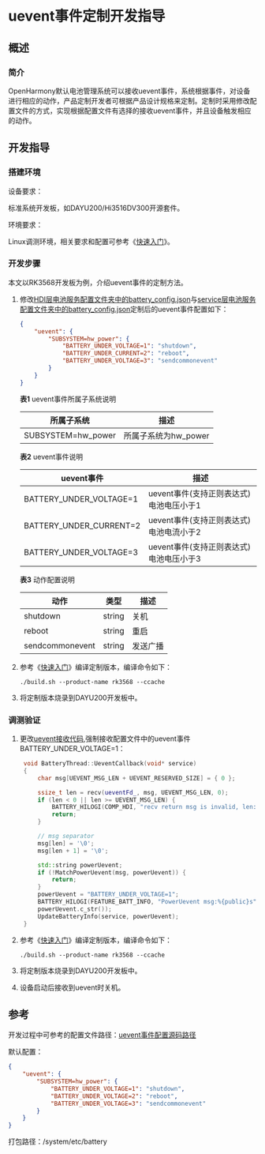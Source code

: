 # uevent事件定制开发指导 

## 概述 

### 简介 

OpenHarmony默认电池管理系统可以接收uevent事件，系统根据事件，对设备进行相应的动作，产品定制开发者可根据产品设计规格来定制。定制时采用修改配置文件的方式，实现根据配置文件有选择的接收uevent事件，并且设备触发相应的动作。

## 开发指导

### 搭建环境 

设备要求：

标准系统开发板，如DAYU200/Hi3516DV300开源套件。

环境要求：

Linux调测环境，相关要求和配置可参考《[快速入门](../quick-start/quickstart-overview.md)》。

### 开发步骤 

本文以RK3568开发板为例，介绍uevent事件的定制方法。

1. 修改[HDI层电池服务配置文件夹中的battery_config.json](https://gitee.com/openharmony/drivers_peripheral/tree/master/battery/interfaces/hdi_service/profile)与[service层电池服务配置文件夹中的battery_config.json](https://gitee.com/openharmony/powermgr_battery_manager/tree/master/services/native/profile)定制后的uevent事件配置如下：

    ```json
    {
        "uevent": {
            "SUBSYSTEM=hw_power": {
                "BATTERY_UNDER_VOLTAGE=1": "shutdown",
                "BATTERY_UNDER_CURRENT=2": "reboot",
                "BATTERY_UNDER_VOLTAGE=3": "sendcommonevent"
            }
        }
    }
    ``` 

    **表1** uevent事件所属子系统说明

    | 所属子系统 | 描述 |
    | -------- | -------- |
    | SUBSYSTEM=hw_power | 所属子系统为hw_power|

    **表2** uevent事件说明

    | uevent事件 | 描述 |
    | -------- | -------- |
    | BATTERY_UNDER_VOLTAGE=1 | uevent事件(支持正则表达式) 电池电压小于1 |
    | BATTERY_UNDER_CURRENT=2 | uevent事件(支持正则表达式) 电池电流小于2 |
    | BATTERY_UNDER_VOLTAGE=3 | uevent事件(支持正则表达式) 电池电压小于3|

    **表3** 动作配置说明

    | 动作 | 类型 | 描述 |
    | -------- | -------- | -------- |
    | shutdown | string | 关机 |
    | reboot | string | 重启 |
    | sendcommonevent | string | 发送广播 |

2. 参考《[快速入门](../quick-start/quickstart-overview.md)》编译定制版本，编译命令如下：

    ```shell
    ./build.sh --product-name rk3568 --ccache
    ```

3. 将定制版本烧录到DAYU200开发板中。

### 调测验证 

1. 更改[uevent接收代码](https://gitee.com/openharmony/drivers_peripheral/blob/master/battery/interfaces/hdi_service/src/battery_thread.cpp),强制接收配置文件中的uevent事件BATTERY_UNDER_VOLTAGE=1：
   ```c++
    void BatteryThread::UeventCallback(void* service)
    {
        char msg[UEVENT_MSG_LEN + UEVENT_RESERVED_SIZE] = { 0 };

        ssize_t len = recv(ueventFd_, msg, UEVENT_MSG_LEN, 0);
        if (len < 0 || len >= UEVENT_MSG_LEN) {
            BATTERY_HILOGI(COMP_HDI, "recv return msg is invalid, len: %{public}zd", len);
            return;
        }

        // msg separator
        msg[len] = '\0';
        msg[len + 1] = '\0';

        std::string powerUevent;
        if (!MatchPowerUevent(msg, powerUevent)) {
            return;
        }
        powerUevent = "BATTERY_UNDER_VOLTAGE=1";
        BATTERY_HILOGI(FEATURE_BATT_INFO, "PowerUevent msg:%{public}s",
        powerUevent.c_str());
        UpdateBatteryInfo(service, powerUevent);
    }
    ```
2. 参考《[快速入门](../quick-start/quickstart-overview.md)》编译定制版本，编译命令如下：

    ```shell
    ./build.sh --product-name rk3568 --ccache
    ```

3. 将定制版本烧录到DAYU200开发板中。
4. 设备启动后接收到uevent时关机。
    
## 参考 
开发过程中可参考的配置文件路径：[uevent事件配置源码路径](https://gitee.com/openharmony/powermgr_battery_manager/tree/master/services/native/profile/) 

默认配置：

```json
{
    "uevent": {
        "SUBSYSTEM=hw_power": {
            "BATTERY_UNDER_VOLTAGE=1": "shutdown",
            "BATTERY_UNDER_VOLTAGE=2": "reboot",
            "BATTERY_UNDER_VOLTAGE=3": "sendcommonevent"
        }
    }
}
``` 

打包路径：/system/etc/battery
